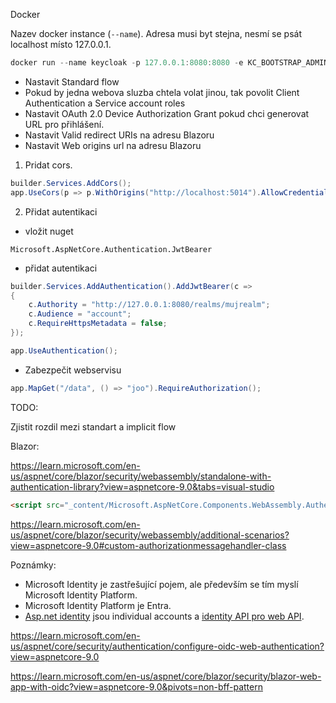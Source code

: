 Docker

Nazev docker instance (`--name`). Adresa musi byt stejna, nesmí se psát localhost místo 127.0.0.1.

```powershell
docker run --name keycloak -p 127.0.0.1:8080:8080 -e KC_BOOTSTRAP_ADMIN_USERNAME=admin -e KC_BOOTSTRAP_ADMIN_PASSWORD=admin quay.io/keycloak/keycloak:26.3.3 start-dev
```

- Nastavit Standard flow
- Pokud by jedna webova sluzba chtela volat jinou, tak povolit Client Authentication a Service account roles
- Nastavit OAuth 2.0 Device Authorization Grant pokud chci generovat URL pro přihlášení.
- Nastavit Valid redirect URIs na adresu Blazoru
- Nastavit Web origins url na adresu Blazoru


1) Pridat cors.

```csharp
builder.Services.AddCors();
app.UseCors(p => p.WithOrigins("http://localhost:5014").AllowCredentials().AllowAnyHeader().AllowAnyMethod());
```

2) Přidat autentikaci

- vložit nuget
```
Microsoft.AspNetCore.Authentication.JwtBearer
```

- přidat autentikaci
```csharp
builder.Services.AddAuthentication().AddJwtBearer(c =>
{
    c.Authority = "http://127.0.0.1:8080/realms/mujrealm";
    c.Audience = "account";
    c.RequireHttpsMetadata = false;
});

app.UseAuthentication();
```

- Zabezpečit webservisu
```csharp
app.MapGet("/data", () => "joo").RequireAuthorization();
```
TODO:

Zjistit rozdil mezi standart a implicit flow

Blazor:

https://learn.microsoft.com/en-us/aspnet/core/blazor/security/webassembly/standalone-with-authentication-library?view=aspnetcore-9.0&tabs=visual-studio

```html
<script src="_content/Microsoft.AspNetCore.Components.WebAssembly.Authentication/AuthenticationService.js"></script>
```

https://learn.microsoft.com/en-us/aspnet/core/blazor/security/webassembly/additional-scenarios?view=aspnetcore-9.0#custom-authorizationmessagehandler-class



Poznámky:
- Microsoft Identity je zastřešující pojem, ale především se tím myslí Microsoft Identity Platform.
- Microsoft Identity Platform je Entra.
- [Asp.net identity](https://learn.microsoft.com/en-us/aspnet/core/security/authentication/identity?view=aspnetcore-9.0&tabs=visual-studio) jsou individual accounts a [identity API pro web API](https://learn.microsoft.com/en-us/aspnet/core/security/authentication/identity-api-authorization?view=aspnetcore-9.0).

https://learn.microsoft.com/en-us/aspnet/core/security/authentication/configure-oidc-web-authentication?view=aspnetcore-9.0

https://learn.microsoft.com/en-us/aspnet/core/blazor/security/blazor-web-app-with-oidc?view=aspnetcore-9.0&pivots=non-bff-pattern
